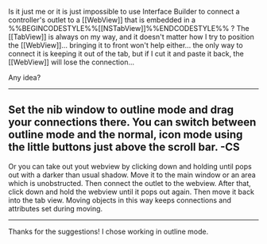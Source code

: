 Is it just me or it is just impossible to use Interface Builder to connect a controller's outlet to a [[WebView]] that is embedded in a %%BEGINCODESTYLE%%[[NSTabView]]%%ENDCODESTYLE%% ? The [[TabView]] is always on my way, and it doesn't matter how I try to position the [[WebView]]... bringing it to front won't help either... the only way to connect it is keeping it out of the tab, but if I cut  it and paste it back, the [[WebView]] will lose the connection...

Any idea?

----
Set the nib window to outline mode and drag your connections there. You can switch between outline mode and the normal, icon mode using the little buttons just above the scroll bar. -CS
----
Or you can take out yout webview by clicking down and holding until pops out with a darker than usual shadow. Move it to the main window or an area which is unobstructed. Then connect the outlet to the webview. After that, click down and hold the webview until it pops out again. Then move it back into the tab view. Moving objects in this way keeps connections and attributes set during moving.

----
Thanks for the suggestions! I chose working in outline mode.